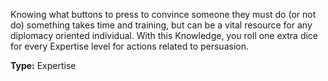 Knowing what buttons to press to convince someone they must do (or not do) something takes time and training, but can be a vital resource for any diplomacy oriented individual. With this Knowledge, you roll one extra dice for every Expertise level for actions related to persuasion.

__Type:__ Expertise